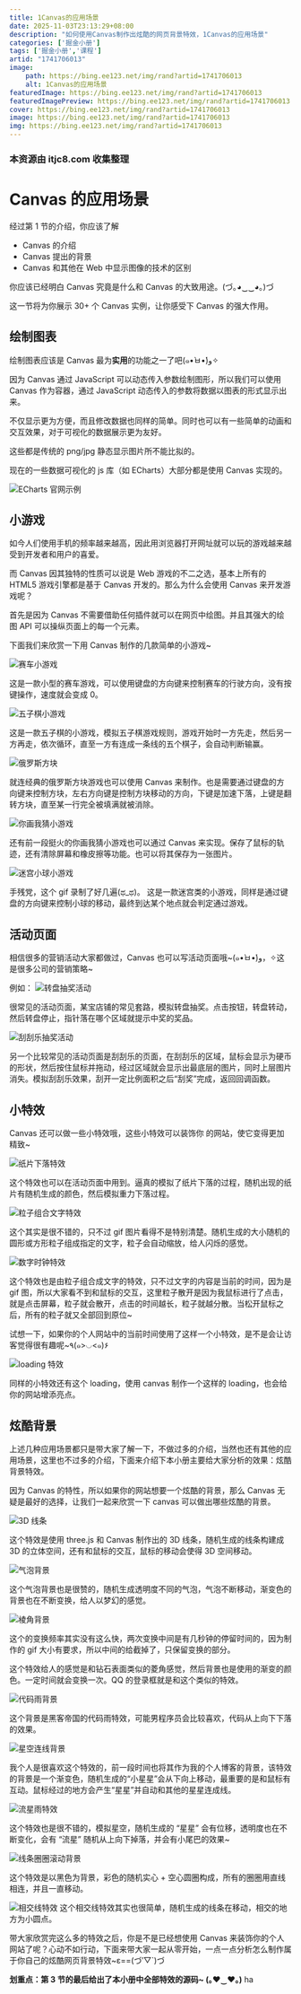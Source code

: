 ```yaml
---
title: 1Canvas的应用场景
date: 2025-11-03T23:13:29+08:00
description: "如何使用Canvas制作出炫酷的网页背景特效，1Canvas的应用场景"
categories: ['掘金小册']
tags: ['掘金小册','课程']
artid: "1741706013"
image:
    path: https://bing.ee123.net/img/rand?artid=1741706013
    alt: 1Canvas的应用场景
featuredImage: https://bing.ee123.net/img/rand?artid=1741706013
featuredImagePreview: https://bing.ee123.net/img/rand?artid=1741706013
cover: https://bing.ee123.net/img/rand?artid=1741706013
image: https://bing.ee123.net/img/rand?artid=1741706013
img: https://bing.ee123.net/img/rand?artid=1741706013
---
```


### 本资源由 itjc8.com 收集整理
# Canvas 的应用场景

经过第 1 节的介绍，你应该了解
- Canvas 的介绍
- Canvas 提出的背景
- Canvas 和其他在 Web 中显示图像的技术的区别

你应该已经明白 Canvas 究竟是什么和 Canvas 的大致用途。(づ｡◕‿‿◕｡)づ

这一节将为你展示 30+ 个 Canvas 实例，让你感受下 Canvas 的强大作用。

## 绘制图表

绘制图表应该是 Canvas 最为**实用**的功能之一了吧(๑•̀ㅂ•́)و✧

因为 Canvas 通过 JavaScript 可以动态传入参数绘制图形，所以我们可以使用 Canvas 作为容器，通过 JavaScript 动态传入的参数将数据以图表的形式显示出来。

不仅显示更为方便，而且修改数据也同样的简单。同时也可以有一些简单的动画和交互效果，对于可视化的数据展示更为友好。

这些都是传统的 png/jpg 静态显示图片所不能比拟的。

现在的一些数据可视化的 js 库（如 ECharts）大部分都是使用 Canvas 实现的。

![ECharts 官网示例](https://user-gold-cdn.xitu.io/2017/11/22/15fe27895fb5fb70?w=960&h=640&f=gif&s=1802323)

## 小游戏
如今人们使用手机的频率越来越高，因此用浏览器打开网址就可以玩的游戏越来越受到开发者和用户的喜爱。

而 Canvas 因其独特的性质可以说是 Web 游戏的不二之选，基本上所有的 HTML5 游戏引擎都是基于 Canvas 开发的。那么为什么会使用 Canvas 来开发游戏呢？

首先是因为 Canvas 不需要借助任何插件就可以在网页中绘图。并且其强大的绘图 API 可以操纵页面上的每一个元素。

下面我们来欣赏一下用 Canvas 制作的几款简单的小游戏~

![赛车小游戏](https://user-gold-cdn.xitu.io/2017/11/22/15fe27a59790d64c?w=360&h=240&f=gif&s=2070511)

这是一款小型的赛车游戏，可以使用键盘的方向键来控制赛车的行驶方向，没有按键操作，速度就会变成 0。

![五子棋小游戏](https://user-gold-cdn.xitu.io/2017/11/22/15fe27b6ba8f06b5?w=360&h=240&f=gif&s=356893)

这是一款五子棋的小游戏，模拟五子棋游戏规则，游戏开始时一方先走，然后另一方再走，依次循环，直至一方有连成一条线的五个棋子，会自动判断输赢。

![俄罗斯方块](https://user-gold-cdn.xitu.io/2017/11/22/15fe27eb875ad23e?w=584&h=605&f=gif&s=2422004)

就连经典的俄罗斯方块游戏也可以使用 Canvas 来制作。也是需要通过键盘的方向键来控制方块，左右方向键是控制方块移动的方向，下键是加速下落，上键是翻转方块，直至某一行完全被填满就被消除。

![你画我猜小游戏](https://user-gold-cdn.xitu.io/2017/11/22/15fe28005f725c9a?w=1231&h=640&f=gif&s=740246)

还有前一段挺火的你画我猜小游戏也可以通过 Canvas 来实现。保存了鼠标的轨迹，还有清除屏幕和橡皮擦等功能。也可以将其保存为一张图片。

![迷宫小球小游戏](https://user-gold-cdn.xitu.io/2017/11/22/15fe274320d11c8b?w=700&h=560&f=gif&s=1803371)

手残党，这个 gif 录制了好几遍(ಥ_ಥ)。
这是一款迷宫类的小游戏，同样是通过键盘的方向键来控制小球的移动，最终到达某个地点就会判定通过游戏。

## 活动页面
相信很多的营销活动大家都做过，Canvas 也可以写活动页面哦~(๑•̀ㅂ•́)و，✧这是很多公司的营销策略~

例如：
![转盘抽奖活动](https://user-gold-cdn.xitu.io/2017/11/22/15fe28125880f46e?w=240&h=360&f=gif&s=1007735)

很常见的活动页面，某宝店铺的常见套路，模拟转盘抽奖。点击按钮，转盘转动，然后转盘停止，指针落在哪个区域就提示中奖的奖品。

![刮刮乐抽奖活动](https://user-gold-cdn.xitu.io/2017/11/22/15fe2817fd861e29?w=960&h=640&f=gif&s=2020107)

另一个比较常见的活动页面是刮刮乐的页面，在刮刮乐的区域，鼠标会显示为硬币的形状，然后按住鼠标并拖动，经过区域就会显示出最底层的图片，同时上层图片消失。模拟刮刮乐效果，刮开一定比例面积之后“刮奖”完成，返回回调函数。

## 小特效
Canvas 还可以做一些小特效哦，这些小特效可以装饰你 的网站，使它变得更加精致~

![纸片下落特效](https://user-gold-cdn.xitu.io/2017/11/22/15fe283202248787?w=360&h=240&f=gif&s=63300)

这个特效也可以在活动页面中用到。逼真的模拟了纸片下落的过程，随机出现的纸片有随机生成的颜色，然后模拟重力下落过程。

![粒子组合文字特效](https://user-gold-cdn.xitu.io/2017/11/22/15fe284d4b99886a?w=360&h=240&f=gif&s=125696)

这个其实是很不错的，只不过 gif 图片看得不是特别清楚。随机生成的大小随机的圆形或方形粒子组成指定的文字，粒子会自动缩放，给人闪烁的感觉。

![数字时钟特效](https://user-gold-cdn.xitu.io/2017/11/22/15fe2862d7603a24?w=360&h=240&f=gif&s=1440664)

这个特效也是由粒子组合成文字的特效，只不过文字的内容是当前的时间，因为是 gif 图，所以大家看不到和鼠标的交互，这里粒子散开是因为我鼠标进行了点击，就是点击屏幕，粒子就会散开，点击的时间越长，粒子就越分散。当松开鼠标之后，所有的粒子就又全部回到原位~

试想一下，如果你的个人网站中的当前时间使用了这样一个小特效，是不是会让访客觉得很有趣呢~٩(๑>◡<๑)۶


![loading 特效](https://user-gold-cdn.xitu.io/2017/11/16/15fc364e6522d39d?w=960&h=640&f=gif&s=1425667)

同样的小特效还有这个 loading，使用 canvas 制作一个这样的 loading，也会给你的网站增添亮点。

## 炫酷背景
上述几种应用场景都只是带大家了解一下，不做过多的介绍，当然也还有其他的应用场景，这里也不过多的介绍，下面来介绍下本小册主要给大家分析的效果：炫酷背景特效。

因为 Canvas 的特性，所以如果你的网站想要一个炫酷的背景，那么 Canvas 无疑是最好的选择，让我们一起来欣赏一下 canvas 可以做出哪些炫酷的背景。

![3D 线条](https://user-gold-cdn.xitu.io/2017/11/22/15fe28f9d8ee1449?w=960&h=640&f=gif&s=5286742)

这个特效是使用 three.js 和 Canvas 制作出的 3D 线条，随机生成的线条构建成 3D 的立体空间，还有和鼠标的交互，鼠标的移动会使得 3D 空间移动。

![气泡背景](https://user-gold-cdn.xitu.io/2017/11/22/15fe2a6812d8a174?w=960&h=640&f=gif&s=4230198)

这个气泡背景也是很赞的，随机生成透明度不同的气泡，气泡不断移动，渐变色的背景也在不断变换，给人以梦幻的感觉。

![棱角背景](https://user-gold-cdn.xitu.io/2017/11/22/15fe2aa2fc8c1e32?w=960&h=640&f=gif&s=2251677)


这个的变换频率其实没有这么快，两次变换中间是有几秒钟的停留时间的，因为制作的 gif 大小有要求，所以中间的给截掉了，只保留变换的部分。

这个特效给人的感觉是和钻石表面类似的菱角感觉，然后背景也是使用的渐变的颜色。一定时间就会变换一次。QQ 的登录框就是和这个类似的特效。

![代码雨背景](https://user-gold-cdn.xitu.io/2017/11/22/15fe2b9426054ef9?w=960&h=640&f=gif&s=551435)

这个背景是黑客帝国的代码雨特效，可能男程序员会比较喜欢，代码从上向下下落的效果。

![星空连线背景](https://user-gold-cdn.xitu.io/2017/11/22/15fe2bd9b769d71e?w=960&h=640&f=gif&s=3429391)


我个人是很喜欢这个特效的，前一段时间也将其作为我的个人博客的背景，该特效的背景是一个渐变色，随机生成的“小星星”会从下向上移动，最重要的是和鼠标有互动。鼠标经过的地方会产生“星星”并自动和其他的星星连成线。

![流星雨特效](https://user-gold-cdn.xitu.io/2017/11/22/15fe2bfc68ac5a1f?w=960&h=640&f=gif&s=730643)

这个特效也是很不错的，模拟星空，随机生成的 “星星” 会有位移，透明度也在不断变化，会有 “流星” 随机从上向下掉落，并会有小尾巴的效果~

![线条圈圈滚动背景](https://user-gold-cdn.xitu.io/2017/11/22/15fe2c1e63c319bf?w=960&h=640&f=gif&s=1304948)

这个特效是以黑色为背景，彩色的随机实心 + 空心圆圈构成，所有的圈圈用直线相连，并且一直移动。

![相交线特效](https://user-gold-cdn.xitu.io/2017/11/23/15fe78e69c06436c?w=960&h=640&f=gif&s=402029)
这个相交线特效其实也很简单，随机生成的线条在移动，相交的地方为小圆点。

带大家欣赏完这么多的特效之后，你是不是已经想使用 Canvas 来装饰你的个人网站了呢？心动不如行动，下面来带大家一起从零开始，一点一点分析怎么制作属于你自己的炫酷网页背景特效~ε==(づ′▽`)づ

**划重点：第 3 节的最后给出了本小册中全部特效的源码~ (｡♥‿♥｡)** ha